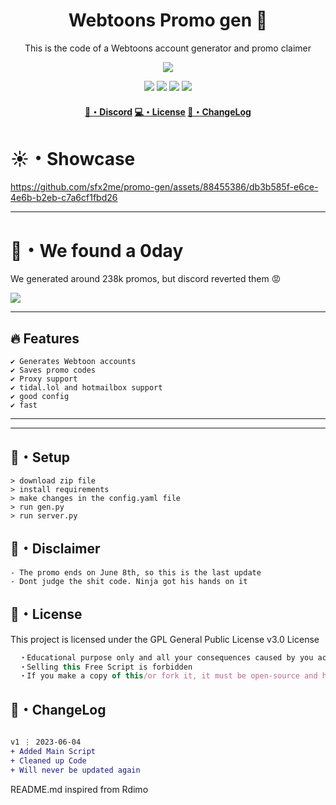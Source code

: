 <h1 align="center">
  Webtoons Promo gen 👻
</h1>

<p align="center">
  This is the code of a Webtoons account generator and promo claimer
</p>


<p align="center"> 
  <kbd>
<img src="https://cdn.discordapp.com/attachments/1109129892576100392/1114950813157163209/banner.png"></img>
  </kbd>
</p>

<p align="center">
  <img src="https://img.shields.io/github/languages/top/sfx2me/Webtoon?style=flat-square"> </a>
  <img src="https://img.shields.io/github/last-commit/sfx2me/Webtoon?style=flat-square"> </a>
  <img src="https://img.shields.io/github/stars/sfx2me/Webtoon?color=7F9DE0&label=Stars&style=flat-square"> </a>
  <img src="https://img.shields.io/github/forks/sfx2me/Webtoon?color=7F9DE0&label=Forks&style=flat-square"> </a>
</p>

<h4 align="center">
  <a href="https://discord.gg/silentzone">🌌・Discord</a>
  <a href="https://github.com/sfx2me/Webtoon#license">💻・License</a>
  <a href="https://github.com/sfx2me/Webtoon#changelog">📜・ChangeLog</a>
</h4>


<h1>☀・Showcase</h1>


https://github.com/sfx2me/promo-gen/assets/88455386/db3b585f-e6ce-4e6b-b2eb-c7a6cf1fbd26


---

<h1>🚨・We found a 0day</h1>
<p>We generated around 238k promos, but discord reverted them 😡</p>
<img src="https://cdn.nest.rip/uploads/30ab7860-1ac1-42ee-ac54-bee1797dba69.png">

--- 

## 🔥 Features
```sh-session
✔ Generates Webtoon accounts
✔ Saves promo codes
✔ Proxy support
✔ tidal.lol and hotmailbox support
✔ good config
✔ fast
```
---



---

## 🚀・Setup

```sh-session
> download zip file
> install requirements
> make changes in the config.yaml file
> run gen.py
> run server.py
```

## 🎉・Disclaimer
```sh-session
- The promo ends on June 8th, so this is the last update
- Dont judge the shit code. Ninja got his hands on it
```





## 📄・License

This project is licensed under the GPL General Public License v3.0 License
```js
  ・Educational purpose only and all your consequences caused by you actions is your responsibility
  ・Selling this Free Script is forbidden
  ・If you make a copy of this/or fork it, it must be open-source and have credits linking to this repo
```

## 💭・ChangeLog

```diff

v1 ⋮ 2023-06-04
+ Added Main Script
+ Cleaned up Code
+ Will never be updated again
```

<p align="center">
    
  README.md inspired from Rdimo
</p>
